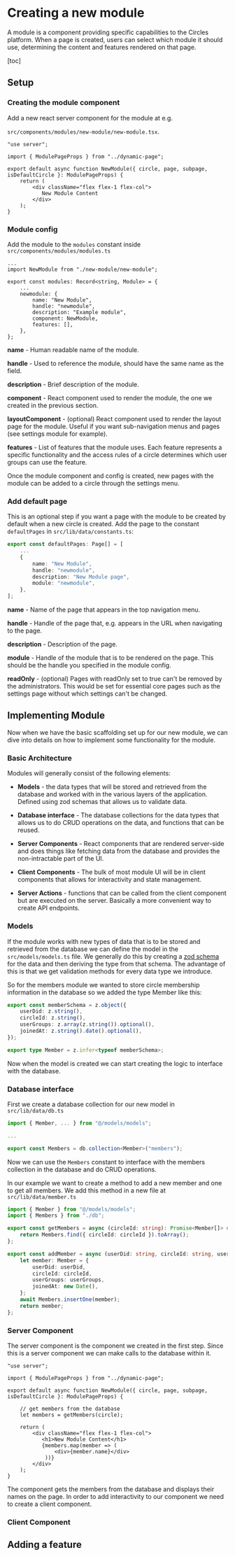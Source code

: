 # Creating a new module

A module is a component providing specific capabilities to the Circles platform. When a page is created, users can select which module it should use, determining the content and features rendered on that page.

[toc]

## Setup

### Creating the module component

Add a new react server component for the module at e.g.

`src/components/modules/new-module/new-module.tsx`. 

```tsx
"use server";

import { ModulePageProps } from "../dynamic-page";

export default async function NewModule({ circle, page, subpage, isDefaultCircle }: ModulePageProps) {
    return (
        <div className="flex flex-1 flex-col">
           New Module Content
        </div>
    );
}
```



### Module config

Add the module to the `modules` constant inside  `src/components/modules/modules.ts` 

```tsx
...
import NewModule from "./new-module/new-module";

export const modules: Record<string, Module> = {
	...
    newmodule: {
        name: "New Module",
        handle: "newmodule",
        description: "Example module",
        component: NewModule,
        features: [],
    },
};

```

**name** - Human readable name of the module.

**handle** - Used to reference the module, should have the same name as the field.

**description** - Brief description of the module.

**component** - React component used to render the module, the one we created in the previous section.

**layoutComponent** - (optional) React component used to render the layout page for the module. Useful if you want sub-navigation menus and pages (see settings module for example). 

**features** - List of features that the module uses. Each feature represents a specific functionality and the access rules of a circle determines which user groups can use the feature.

Once the module component and config is created, new pages with the module can be added to a circle through the settings menu.



### Add default page

This is an optional step if you want a page with the module to be created by default when a new circle is created. Add the page to the constant `defaultPages`  in `src/lib/data/constants.ts`:

```ts
export const defaultPages: Page[] = [
    ...
    {
        name: "New Module",
        handle: "newmodule",
        description: "New Module page",
        module: "newmodule",
    },
];
```

**name** - Name of the page that appears in the top navigation menu.

**handle** - Handle of the page that, e.g. appears in the URL when navigating to the page. 

**description** - Description of the page.

**module** - Handle of the module that is to be rendered on the page. This should be the handle you specified in the module config.

**readOnly** - (optional) Pages with readOnly set to true can't be removed by the administrators. This would be set for essential core pages such as the settings page without which settings can't be changed.



## Implementing Module

Now when we have the basic scaffolding set up for our new module, we can dive into details on how to implement some functionality for the module.



### Basic Architecture

Modules will generally consist of the following elements:

- **Models** - the data types that will be stored and retrieved from the database and worked with in the various layers of the application. Defined using zod schemas that allows us to validate data.
- **Database interface** - The database collections for the data types that allows us to do CRUD operations on the data, and functions that can be reused.

- **Server Components** - React components that are rendered server-side and does things like fetching data from the database and provides the non-intractable part of the UI.
- **Client Components** - The bulk of most module UI will be in client components that allows for interactivity and state management. 
- **Server Actions** - functions that can be called from the client component but are executed on the server. Basically a more convenient way to create API endpoints.



### Models

If the module works with new types of data that is to be stored and retrieved from the database we can define the model in the `src/models/models.ts` file. We generally do this by creating a [zod schema](https://zod.dev/?id=basic-usage) for the data and then deriving the type from that schema. The advantage of this is that we get validation methods for every data type we introduce.



So for the members module we wanted to store circle membership information in the database so we added the type Member like this:

```ts
export const memberSchema = z.object({
    userDid: z.string(),
    circleId: z.string(),
    userGroups: z.array(z.string()).optional(),
    joinedAt: z.string().date().optional(),
});

export type Member = z.infer<typeof memberSchema>;
```

Now when the model is created we can start creating the logic to interface with the database. 



### Database interface

First we create a database collection for our new model in `src/lib/data/db.ts`

```ts
import { Member, ... } from "@/models/models";

...

export const Members = db.collection<Member>("members");
```

Now we can use the `Members` constant to interface with the members collection in the database and do CRUD operations.

In our example we want to create a method to add a new member and one to get all members. We add this method in a new file at `src/lib/data/member.ts` 

```ts
import { Member } from "@/models/models";
import { Members } from "./db";

export const getMembers = async (circleId: string): Promise<Member[]> => {
    return Members.find({ circleId: circleId }).toArray();
};

export const addMember = async (userDid: string, circleId: string, userGroups: string[]): Promise<Member> => {
    let member: Member = {
        userDid: userDid,
        circleId: circleId,
        userGroups: userGroups,
        joinedAt: new Date(),
    };
    await Members.insertOne(member);
    return member;
};
```



### Server Component

The server component is the component we created in the first step. Since this is a server component we can make calls to the database within it. 

```tsx
"use server";

import { ModulePageProps } from "../dynamic-page";

export default async function NewModule({ circle, page, subpage, isDefaultCircle }: ModulePageProps) {
    
    // get members from the database
    let members = getMembers(circle);
    
    return (
        <div className="flex flex-1 flex-col">
           <h1>New Module Content</h1>
           {members.map(member => (
               <div>{member.name}</div>
            ))}
        </div>
    );
}
```

The component gets the members from the database and displays their names on the page. In order to add interactivity to our component we need to create a client component. 



### Client Component













## Adding a feature



